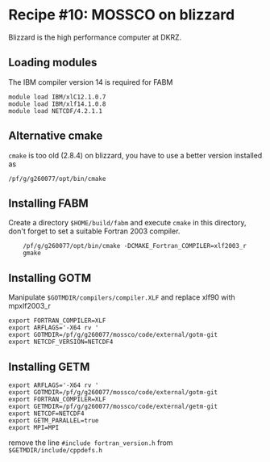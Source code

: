 # Recipe #10: MOSSCO on blizzard

Blizzard is the high performance computer at DKRZ.

## Loading modules

The IBM compiler version 14 is required for FABM 

    module load IBM/xlC12.1.0.7
	module load IBM/xlf14.1.0.8 
	module load NETCDF/4.2.1.1
	
## Alternative cmake

`cmake` is too old (2.8.4) on blizzard, you have to use a better version installed as

	/pf/g/g260077/opt/bin/cmake
	
## Installing FABM

Create a directory `$HOME/build/fabm` and execute `cmake` in this directory, don't forget to set a suitable Fortran 2003 compiler.

		/pf/g/g260077/opt/bin/cmake -DCMAKE_Fortran_COMPILER=xlf2003_r
		gmake
		

## Installing GOTM

Manipulate `$GOTMDIR/compilers/compiler.XLF` and replace xlf90 with mpxlf2003_r

	export FORTRAN_COMPILER=XLF
	export ARFLAGS='-X64 rv '
	export GOTMDIR=/pf/g/g260077/mossco/code/external/gotm-git
	export NETCDF_VERSION=NETCDF4
	
## Installing GETM

	export ARFLAGS='-X64 rv '
	export GOTMDIR=/pf/g/g260077/mossco/code/external/gotm-git
	export FORTRAN_COMPILER=XLF
	export GETMDIR=/pf/g/g260077/mossco/code/external/getm-git
	export NETCDF=NETCDF4 
	export GETM_PARALLEL=true
	export MPI=MPI
	
remove the line `#include fortran_version.h` from `$GETMDIR/include/cppdefs.h`


	